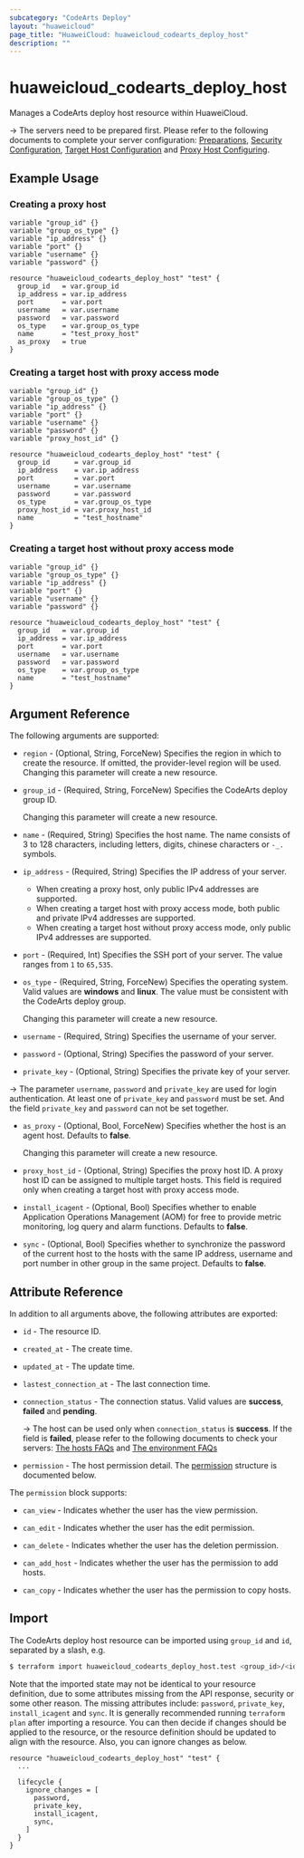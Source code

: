```yaml
---
subcategory: "CodeArts Deploy"
layout: "huaweicloud"
page_title: "HuaweiCloud: huaweicloud_codearts_deploy_host"
description: ""
---
```


# huaweicloud_codearts_deploy_host

Manages a CodeArts deploy host resource within HuaweiCloud.

-> The servers need to be prepared first. Please refer to the following documents to complete your server configuration:
[Preparations](https://support.huaweicloud.com/intl/en-us/usermanual-deployman/deployman_hlp_0018.html),
[Security Configuration](https://support.huaweicloud.com/intl/en-us/usermanual-deployman/deployman_hlp_1103.html),
[Target Host Configuration](https://support.huaweicloud.com/intl/en-us/usermanual-deployman/deployman_hlp_1101.html) and
[Proxy Host Configuring](https://support.huaweicloud.com/intl/en-us/usermanual-deployman/deployman_hlp_1102.html).

## Example Usage

### Creating a proxy host

```hcl
variable "group_id" {}
variable "group_os_type" {}
variable "ip_address" {}
variable "port" {}
variable "username" {}
variable "password" {}

resource "huaweicloud_codearts_deploy_host" "test" {
  group_id   = var.group_id
  ip_address = var.ip_address
  port       = var.port
  username   = var.username
  password   = var.password
  os_type    = var.group_os_type
  name       = "test_proxy_host"
  as_proxy   = true
}
```

### Creating a target host with proxy access mode

```hcl
variable "group_id" {}
variable "group_os_type" {}
variable "ip_address" {}
variable "port" {}
variable "username" {}
variable "password" {}
variable "proxy_host_id" {}

resource "huaweicloud_codearts_deploy_host" "test" {
  group_id      = var.group_id
  ip_address    = var.ip_address
  port          = var.port
  username      = var.username
  password      = var.password
  os_type       = var.group_os_type
  proxy_host_id = var.proxy_host_id
  name          = "test_hostname"
}
```

### Creating a target host without proxy access mode

```hcl
variable "group_id" {}
variable "group_os_type" {}
variable "ip_address" {}
variable "port" {}
variable "username" {}
variable "password" {}

resource "huaweicloud_codearts_deploy_host" "test" {
  group_id   = var.group_id
  ip_address = var.ip_address
  port       = var.port
  username   = var.username
  password   = var.password
  os_type    = var.group_os_type
  name       = "test_hostname"
}
```

## Argument Reference

The following arguments are supported:

* `region` - (Optional, String, ForceNew) Specifies the region in which to create the resource.
  If omitted, the provider-level region will be used. Changing this parameter will create a new resource.

* `group_id` - (Required, String, ForceNew) Specifies the CodeArts deploy group ID.

  Changing this parameter will create a new resource.

* `name` - (Required, String) Specifies the host name. The name consists of 3 to 128 characters, including letters,
  digits, chinese characters or `-_.` symbols.

* `ip_address` - (Required, String) Specifies the IP address of your server.
  + When creating a proxy host, only public IPv4 addresses are supported.
  + When creating a target host with proxy access mode, both public and private IPv4 addresses are supported.
  + When creating a target host without proxy access mode, only public IPv4 addresses are supported.

* `port` - (Required, Int) Specifies the SSH port of your server. The value ranges from `1` to `65,535`.

* `os_type` - (Required, String, ForceNew) Specifies the operating system. Valid values are **windows** and **linux**.
  The value must be consistent with the CodeArts deploy group.

  Changing this parameter will create a new resource.

* `username` - (Required, String) Specifies the username of your server.

* `password` - (Optional, String) Specifies the password of your server.

* `private_key` - (Optional, String) Specifies the private key of your server.

-> The parameter `username`, `password` and `private_key` are used for login authentication. At least one of
`private_key` and `password` must be set. And the field `private_key` and `password` can not be set together.

* `as_proxy` - (Optional, Bool, ForceNew) Specifies whether the host is an agent host. Defaults to **false**.

  Changing this parameter will create a new resource.

* `proxy_host_id` - (Optional, String) Specifies the proxy host ID. A proxy host ID can be assigned to multiple target
  hosts. This field is required only when creating a target host with proxy access mode.

* `install_icagent` - (Optional, Bool) Specifies whether to enable Application Operations Management (AOM) for free
  to provide metric monitoring, log query and alarm functions. Defaults to **false**.

* `sync` - (Optional, Bool) Specifies whether to synchronize the password of the current host to the hosts with the
  same IP address, username and port number in other group in the same project. Defaults to **false**.

## Attribute Reference

In addition to all arguments above, the following attributes are exported:

* `id` - The resource ID.

* `created_at` - The create time.

* `updated_at` - The update time.

* `lastest_connection_at` - The last connection time.

* `connection_status` - The connection status. Valid values are **success**, **failed** and **pending**.

  -> The host can be used only when `connection_status` is **success**. If the field is **failed**, please refer to the
  following documents to check your servers:
  [The hosts FAQs](https://support.huaweicloud.com/intl/en-us/deployman_faq/deployman_faq_0000.html) and
  [The environment FAQs](https://support.huaweicloud.com/intl/en-us/deployman_faq/deployman_faq_00001.html)

* `permission` - The host permission detail.
  The [permission](#DeployHost_permission) structure is documented below.

<a name="DeployHost_permission"></a>
The `permission` block supports:

* `can_view` - Indicates whether the user has the view permission.

* `can_edit` - Indicates whether the user has the edit permission.

* `can_delete` - Indicates whether the user has the deletion permission.

* `can_add_host` - Indicates whether the user has the permission to add hosts.

* `can_copy` - Indicates whether the user has the permission to copy hosts.

## Import

The CodeArts deploy host resource can be imported using `group_id` and `id`, separated by a slash, e.g.

```bash
$ terraform import huaweicloud_codearts_deploy_host.test <group_id>/<id>
```

Note that the imported state may not be identical to your resource definition, due to some attributes missing from the
API response, security or some other reason. The missing attributes include: `password`, `private_key`, `install_icagent`
and `sync`. It is generally recommended running `terraform plan` after importing a resource.
You can then decide if changes should be applied to the resource, or the resource definition should be updated to align
with the resource. Also, you can ignore changes as below.

```hcl
resource "huaweicloud_codearts_deploy_host" "test" {
  ...
  
  lifecycle {
    ignore_changes = [
      password,
      private_key,
      install_icagent,
      sync,
    ]
  }
}
```

